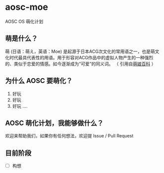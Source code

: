 # aosc-moe
AOSC OS 萌化计划

## 萌是什么？
萌 (日语：萌え，英语：Moe) 是起源于日本ACG次文化的常用语之一，也是萌文化时代最具代表性的用语。用于形容对ACG作品中的虚拟人物产生的一种强烈的、类似于恋爱的情感。如今逐渐成为“可爱”的同义词。
（ 引用自[萌娘百科](https://zh.moegirl.org/%E8%90%8C#.E8.90.8C.E5.8C.96) ）

## 为什么 AOSC 要萌化？
1. 好玩
2. 好玩
3. 好玩
....

## AOSC 萌化计划，我能够做什么？
欢迎来帮助我们，如果你有任何想法，欢迎提 Issue /  Pull Request

## 目前阶段
- [ ] 构想
